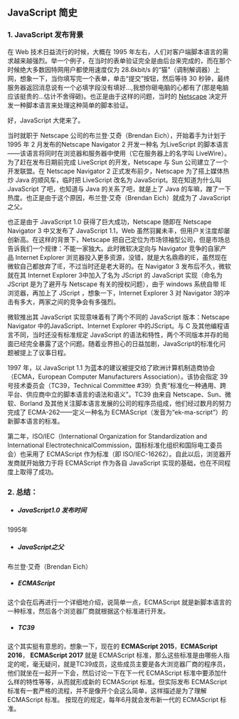 ## JavaScript 简史

### 1. JavaScript 发布背景
在 Web 技术日益流行的时候，大概在 1995 年左右，人们对客户端脚本语言的需求越来越强烈。举一个例子，在当时的表单验证完全是由后台来完成的，而在那个时候绝大多数因特网用户都使用速度仅为 28.8kbit/s 的“猫”（调制解调器）上网，想象一下，当你填写完一个表单，单击“提交”按钮，然后等待 30 秒钟，最终服务器返回消息说有一个必填字段没有填好...,我想你砸电脑的心都有了(那是电脑应该挺贵的...估计不舍得砸)。也正是由于这样的问题，当时的  [Netscape](https://zh.wikipedia.org/wiki/%E7%B6%B2%E6%99%AF) 决定开发一种脚本语言来处理这种简单的脚本验证。

好，JavaScript 大佬来了。

当时就职于 Netscape 公司的布兰登·艾奇（Brendan Eich），开始着手为计划于 1995 年 2 月发布的Netscape Navigator 2 开发一种名 为LiveScript 的脚本语言——该语言将同时在浏览器和服务器中使用（它在服务器上的名字叫 LiveWire）。为了赶在发布日期前完成 LiveScript 的开发，Netscape 与 Sun 公司建立了一个开发联盟。在 Netscape Navigator 2 正式发布前夕，Netscape 为了搭上媒体热炒 Java 的顺风车，临时把 LiveScript 改名为 JavaScript。现在知道为什么叫 JavaScript 了吧，也知道与 Java 的关系了吧，就是上了 Java 的车嘛，蹭了一下热度。也正是由于这个原因，布兰登·艾奇（Brendan Eich）就成为了 JavaScript 之父。

也正是由于 JavaScript 1.0 获得了巨大成功，Netscape 随即在 Netscape Navigator 3 中又发布了 JavaScript 1.1，Web 虽然羽翼未丰，但用户关注度却屡创新高。在这样的背景下，Netscape 把自己定位为市场领袖型公司，但是市场总告诉我们一个规律：不能一家独大。此时微软决定向与 Navigator 竞争的自家产品 Internet Explorer 浏览器投入更多资源，没错，就是大名鼎鼎的IE，虽然现在微软自己都放弃了IE，不过当时还是老大哥的。在 Navigator 3 发布后不久，微软就在其 Internet Explorer 3中加入了名为 JScript 的 JavaScript 实现（命名为 JScript 是为了避开与 Netscape 有关的授权问题），由于 windows 系统自带 IE 浏览器，再加上了 JScript ，想象一下，Internet Explorer 3 对 Navigator 3的冲击有多大，两家之间的竞争会有多强烈。

微软推出其 JavaScript 实现意味着有了两个不同的 JavaScript 版本：Netscape Navigator 中的JavaScript、Internet Explorer 中的JScript。与 C 及其他编程语言不同，当时还没有标准规定 JavaScript 的语法和特性，两个不同版本并存的局面已经完全暴露了这个问题。随着业界担心的日益加剧，JavaScript的标准化问题被提上了议事日程。

1997 年，以 JavaScript 1.1 为蓝本的建议被提交给了欧洲计算机制造商协会（ECMA，European Computer Manufacturers Association）。该协会指定 39 号技术委员会（TC39，Technical Committee #39）负责“标准化一种通用、跨平台、供应商中立的脚本语言的语法和语义”。TC39 由来自 Netscape、Sun、微软、Borland 及其他关注脚本语言发展的公司的程序员组成，他们经过数月的努力完成了 ECMA-262——定义一种名为 ECMAScript（发音为“ek-ma-script”）的新脚本语言的标准。

第二年，ISO/IEC（International Organization for Standardization and International ElectrotechnicalCommission，国标标准化组织和国际电工委员会）也采用了 ECMAScript 作为标准（即 ISO/IEC-16262）。自此以后，浏览器开发商就开始致力于将 ECMAScript 作为各自 JavaScript 实现的基础，也在不同程度上取得了成功。

### 2. 总结：

* ##### JavaScript1.0 发布时间

1995年

* ##### JavaScript之父

布兰登·艾奇（Brendan Eich）

* ##### ECMAScript

这个会在后再进行一个详细地介绍，说简单一点，ECMAScript 就是新脚本语言的一种标准，然后各个浏览器厂商就根据这个标准进行开发。

* ##### TC39

这个其实挺有意思的，想象一下，现在的 **ECMAScript 2015**，**ECMAScript 2016**， **ECMAScript 2017** 就是 ECMAScript 标准，那么这些标准是由哪些人指定的呢，毫无疑问，就是TC39成员，这些成员主要是各大浏览器厂商的程序员，他们就坐在一起开一下会，然后讨论一下在下一代 ECMAScript 标准中要添加什么样的特性等等，从而就形成新的 ECMAScript 标准。但实际发布 ECMAScript 标准有一套严格的流程，并不是像开个会这么简单，这样描述是为了理解 ECMAScript 标准。 按现在的规定，每年6月就会发布新一代的 ECMAScript 标准。